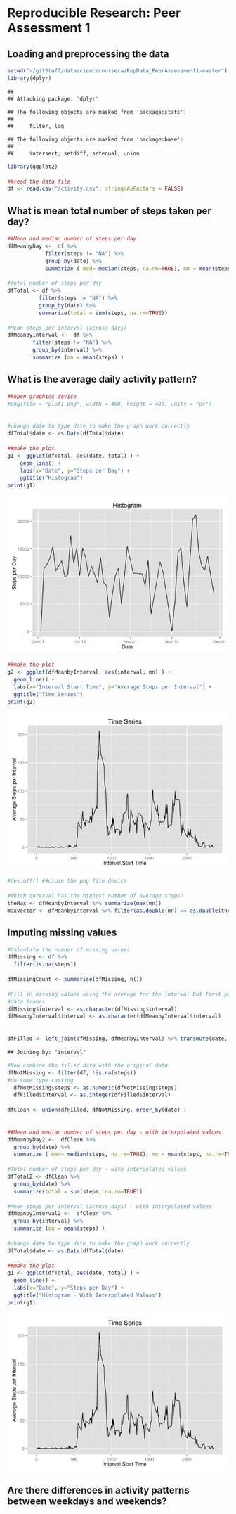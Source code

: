 # Reproducible Research: Peer Assessment 1


## Loading and preprocessing the data

```r
setwd("~/gitStuff/datasciencecoursera/RepData_PeerAssessment1-master")
library(dplyr)
```

```
## 
## Attaching package: 'dplyr'
```

```
## The following objects are masked from 'package:stats':
## 
##     filter, lag
```

```
## The following objects are masked from 'package:base':
## 
##     intersect, setdiff, setequal, union
```

```r
library(ggplot2)

##read the data file
df <- read.csv("activity.csv", stringsAsFactors = FALSE)
```




## What is mean total number of steps taken per day?

```r
##Mean and median number of steps per day
dfMeanbyDay <-  df %>% 
            filter(steps != "NA") %>%
            group_by(date) %>%
            summarize ( med= median(steps, na.rm=TRUE), mn = mean(steps, na.rm=TRUE) )

#Total number of steps per day
dfTotal <- df %>% 
          filter(steps != "NA") %>%
          group_by(date) %>%
          summarize(total = sum(steps, na.rm=TRUE))

#Mean steps per interval (across days)
dfMeanbyInterval <-  df %>% 
        filter(steps != "NA") %>%
        group_by(interval) %>%
        summarize (mn = mean(steps) )
```



## What is the average daily activity pattern?

```r
##open graphics device
#png(file = "plot1.png", width = 480, height = 480, units = "px") 


#change date to type date to make the graph work correctly
dfTotal$date <- as.Date(dfTotal$date)

##make the plot
g1 <- ggplot(dfTotal, aes(date, total) ) + 
    geom_line() +
    labs(x="Date", y="Steps per Day") + 
    ggtitle("Histogram")
print(g1)
```

![](PA1_template_files/figure-html/unnamed-chunk-3-1.png)

```r
##make the plot
g2 <- ggplot(dfMeanbyInterval, aes(interval, mn) ) + 
  geom_line() +
  labs(x="Interval Start Time", y="Average Steps per Interval") + 
  ggtitle("Time Series")
print(g2)
```

![](PA1_template_files/figure-html/unnamed-chunk-3-2.png)

```r
#dev.off() ##close the png file device

#Which interval has the highest number of average steps?
theMax <- dfMeanbyInterval %>% summarize(max(mn))
maxVector <- dfMeanbyInterval %>% filter(as.double(mn) == as.double(theMax)) 
```


## Imputing missing values

```r
#Calculate the number of missing values
dfMissing <- df %>% 
  filter(is.na(steps))

dfMissingCount <- summarise(dfMissing, n())

#Fill in missing values using the average for the interval but first prepare the 
#data frames
dfMissing$interval <- as.character(dfMissing$interval) 
dfMeanbyInterval$interval <- as.character(dfMeanbyInterval$interval) 


dfFilled <- left_join(dfMissing, dfMeanbyInterval) %>% transmute(date, interval, steps=mn)
```

```
## Joining by: "interval"
```

```r
#Now combine the filled data with the original data
dfNotMissing <- filter(df, !is.na(steps))
#do some type casting
  dfNotMissing$steps <- as.numeric(dfNotMissing$steps)
  dfFilled$interval <- as.integer(dfFilled$interval)

dfClean <- union(dfFilled, dfNotMissing, order_by(date) ) 


##Mean and median number of steps per day - with interpolated values
dfMeanbyDay2 <-  dfClean %>% 
  group_by(date) %>%
  summarize ( med= median(steps, na.rm=TRUE), mn = mean(steps, na.rm=TRUE) )

#Total number of steps per day - with interpolated values
dfTotal2 <- dfClean %>% 
  group_by(date) %>%
  summarize(total = sum(steps, na.rm=TRUE))

#Mean steps per interval (across days) - with interpolated values
dfMeanbyInterval2 <-  dfClean %>% 
  group_by(interval) %>%
  summarize (mn = mean(steps) )

#change date to type date to make the graph work correctly
dfTotal$date <- as.Date(dfTotal$date)

##make the plot
g1 <- ggplot(dfTotal, aes(date, total) ) + 
  geom_line() +
  labs(x="Date", y="Steps per Day") + 
  ggtitle("Histogram - With Interpolated Values")
print(g1)
```

![](PA1_template_files/figure-html/unnamed-chunk-4-1.png)



## Are there differences in activity patterns between weekdays and weekends?


